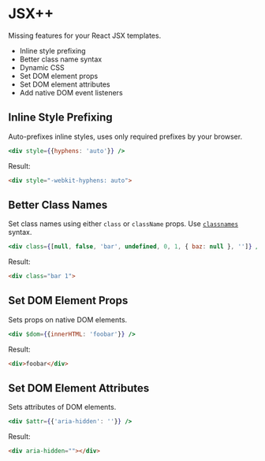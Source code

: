 # JSX++

Missing features for your React JSX templates.

- Inline style prefixing
- Better class name syntax
- Dynamic CSS
- Set DOM element props
- Set DOM element attributes
- Add native DOM event listeners


## Inline Style Prefixing

Auto-prefixes inline styles, uses only required prefixes by your browser.

```jsx
<div style={{hyphens: 'auto'}} />
```

Result:

```html
<div style="-webkit-hyphens: auto">
```


## Better Class Names

Set class names using either `class` or `className` props. Use [`classnames`](https://www.npmjs.com/package/classnames)
syntax.

```jsx
<div class={[null, false, 'bar', undefined, 0, 1, { baz: null }, '']} />
```

Result:

```html
<div class="bar 1">
```


## Set DOM Element Props

Sets props on native DOM elements.

```jsx
<div $dom={{innerHTML: 'foobar'}} />
```

Result:

```html
<div>foobar</div>
```


## Set DOM Element Attributes

Sets attributes of DOM elements.

```jsx
<div $attr={{'aria-hidden': ''}} />
```

Result:

```html
<div aria-hidden=""></div>
```

